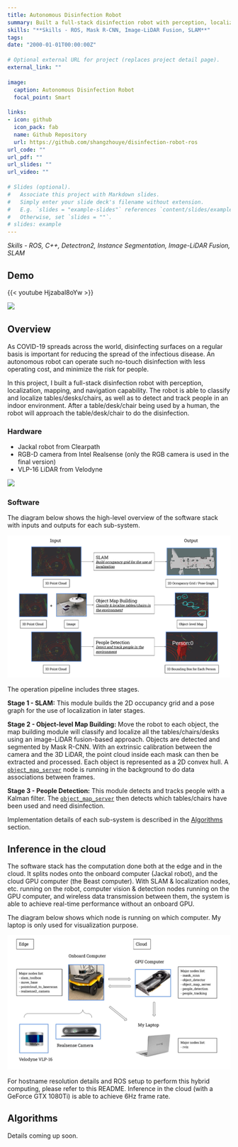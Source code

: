 ```yaml
---
title: Autonomous Disinfection Robot
summary: Built a full-stack disinfection robot with perception, localization, mapping, and navigation capability.
skills: "**Skills - ROS, Mask R-CNN, Image-LiDAR Fusion, SLAM**"
tags:
date: "2000-01-01T00:00:00Z"

# Optional external URL for project (replaces project detail page).
external_link: ""

image:
  caption: Autonomous Disinfection Robot
  focal_point: Smart

links:
- icon: github
  icon_pack: fab
  name: Github Repository
  url: https://github.com/shangzhouye/disinfection-robot-ros
url_code: ""
url_pdf: ""
url_slides: ""
url_video: ""

# Slides (optional).
#   Associate this project with Markdown slides.
#   Simply enter your slide deck's filename without extension.
#   E.g. `slides = "example-slides"` references `content/slides/example-slides.md`.
#   Otherwise, set `slides = ""`.
# slides: example
---
```


_Skills - ROS, C++, Detectron2, Instance Segmentation, Image-LiDAR Fusion, SLAM_

## Demo

{{< youtube Hjzabal8oYw >}}

![](./figures/demo.gif)

## Overview

As COVID-19 spreads across the world, disinfecting surfaces on a regular basis is important for reducing the spread of the infectious disease. An autonomous robot can operate such no-touch disinfection with less operating cost, and minimize the risk for people. 

In this project, I built a full-stack disinfection robot with perception, localization, mapping, and navigation capability. The robot is able to classify and localize tables/desks/chairs, as well as to detect and track people in an indoor environment. After a table/desk/chair being used by a human, the robot will approach the table/desk/chair to do the disinfection.

### Hardware

- Jackal robot from Clearpath
- RGB-D camera from Intel Realsense (only the RGB camera is used in the final version)
- VLP-16 LiDAR from Velodyne

![](figures/hardware.gif)

### Software


The diagram below shows the high-level overview of the software stack with inputs and outputs for each sub-system.

![](figures/software.jpg)

The operation pipeline includes three stages.

**Stage 1 - SLAM:** This module builds the 2D occupancy grid and a pose graph for the use of localization in later stages.

**Stage 2 - Object-level Map Building:** Move the robot to each object, the map building module will classify and localize all the tables/chairs/desks using an image-LiDAR fusion-based approach. Objects are detected and segmented by Mask R-CNN. With an extrinsic calibration between the camera and the 3D LiDAR, the point cloud inside each mask can then be extracted and processed. Each object is represented as a 2D convex hull. A [`object_map_server`](https://github.com/shangzhouye/disinfection-robot-ros/blob/master/rgbd_object_detection/src/object_map_server.py) node is running in the background to do data associations between frames.

**Stage 3 - People Detection:** This module detects and tracks people with a Kalman filter. The [`object_map_server`](https://github.com/shangzhouye/disinfection-robot-ros/blob/master/rgbd_object_detection/src/object_map_server.py) then detects which tables/chairs have been used and need disinfection.

Implementation details of each sub-system is described in the [Algorithms](#algorithms) section.

## Inference in the cloud

The software stack has the computation done both at the edge and in the cloud. It splits nodes onto the onboard computer (Jackal robot), and the cloud GPU computer (the Beast computer). With SLAM & localization nodes, etc. running on the robot, computer vision & detection nodes running on the GPU computer, and wireless data transmission between them, the system is able to achieve real-time performance without an onboard GPU. 

The diagram below shows which node is running on which computer. My laptop is only used for visualization purpose.

![](./figures/cloud.jpg)

For hostname resolution details and ROS setup to perform this hybrid computing, please refer to this README. Inference in the cloud (with a GeForce GTX 1080Ti) is able to achieve 6Hz frame rate.

## Algorithms

Details coming up soon.